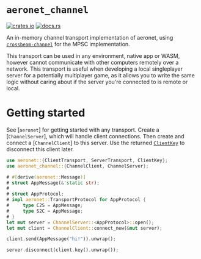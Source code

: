 # `aeronet_channel`

[![crates.io](https://img.shields.io/crates/v/aeronet_channel.svg)](https://crates.io/crates/aeronet_channel)
[![docs.rs](https://img.shields.io/docsrs/aeronet_channel)](https://docs.rs/aeronet_channel)

An in-memory channel transport implementation of aeronet, using
[`crossbeam-channel`](https://docs.rs/crossbeam-channel) for the MPSC implementation.

This transport can be used in any environment, native app or WASM, however cannot communicate with
other computers remotely over a network. This transport is useful when developing a local
singleplayer server for a potentially multiplayer game, as it allows you to write the same logic
without caring about if the server you're connected to is remote or local.

# Getting started

See [`aeronet`] for getting started with any transport. Create a [`ChannelServer`], which will
handle client connections. Then create and connect a [`ChannelClient`] to this server. Use the
returned [`ClientKey`] to disconnect this client later.

```rust
use aeronet::{ClientTransport, ServerTransport, ClientKey};
use aeronet_channel::{ChannelClient, ChannelServer};

# #[derive(aeronet::Message)]
# struct AppMessage(&'static str);
# 
# struct AppProtocol;
# impl aeronet::TransportProtocol for AppProtocol {
#     type C2S = AppMessage;
#     type S2C = AppMessage;
# }
let mut server = ChannelServer::<AppProtocol>::open();
let mut client = ChannelClient::connect_new(&mut server);

client.send(AppMessage("hi!")).unwrap();

server.disconnect(client.key().unwrap());
```

[`ClientKey`]: aeronet::client::ClientKey
